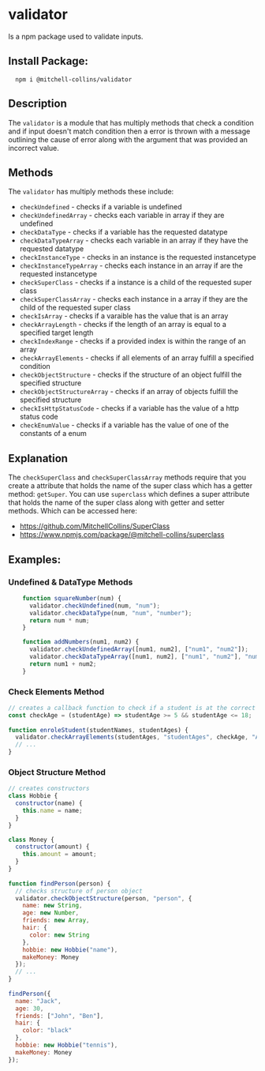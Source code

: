 # validator
Is a npm package used to validate inputs.

## Install Package:
```cli
  npm i @mitchell-collins/validator
```

## Description
The `validator` is a module that has multiply methods that check a condition and if input doesn't match
condition then a error is thrown with a message outlining the cause of error along with the argument that was provided an incorrect value. 

## Methods
The `validator` has multiply methods these include:
- `checkUndefined` - checks if a variable is undefined
- `checkUndefinedArray` - checks each variable in array if they are undefined
- `checkDataType` - checks if a variable has the requested datatype
- `checkDataTypeArray` - checks each variable in an array if they have the requested datatype
- `checkInstanceType` - checks in an instance is the requested instancetype
- `checkInstanceTypeArray` - checks each instance in an array if are the requested instancetype
- `checkSuperClass` - checks if a instance is a child of the requested super class
- `checkSuperClassArray` - checks each instance in a array if they are the child of the requested super class
- `checkIsArray` - checks if a varaible has the value that is an array
- `checkArrayLength` - checks if the length of an array is equal to a specified target length
- `checkIndexRange` - checks if a provided index is within the range of an array
- `checkArrayElements` - checks if all elements of an array fulfill a specified condition
- `checkObjectStructure` - checks if the structure of an object fulfill the specified structure
- `checkObjectStructureArray` - checks if an array of objects fulfill the specified structure
- `checkIsHttpStatusCode` - checks if a variable has the value of a http status code
- `checkEnumValue` - checks if a variable has the value of one of the constants of a enum

## Explanation
The `checkSuperClass` and `checkSuperClassArray` methods require that you create a attribute that holds the name of the super class which has a getter method: `getSuper`.
You can use `superclass` which defines a super attribute that holds the name of the super class along with getter and setter methods. Which can be accessed here:
- https://github.com/MitchellCollins/SuperClass
- https://www.npmjs.com/package/@mitchell-collins/superclass

## Examples:

### Undefined & DataType Methods
```javascript
    function squareNumber(num) {
      validator.checkUndefined(num, "num");
      validator.checkDataType(num, "num", "number");
      return num * num;
    }
```
```javascript
    function addNumbers(num1, num2) {
      validator.checkUndefinedArray([num1, num2], ["num1", "num2"]);
      validator.checkDataTypeArray([num1, num2], ["num1", "num2"], "number");
      return num1 + num2;
    }
```

### Check Elements Method
```javascript
// creates a callback function to check if a student is at the correct age
const checkAge = (studentAge) => studentAge >= 5 && studentAge <= 18;
 
function enroleStudent(studentNames, studentAges) {
  validator.checkArrayElements(studentAges, "studentAges", checkAge, "Age must be between 5 - 18");
  // ...
}
```

### Object Structure Method
```javascript
// creates constructors
class Hobbie {
  constructor(name) {
    this.name = name;
  }
}

class Money {
  constructor(amount) {
    this.amount = amount;
  }
}
 
function findPerson(person) {
  // checks structure of person object
  validator.checkObjectStructure(person, "person", {
    name: new String,
    age: new Number,
    friends: new Array,
    hair: {
      color: new String
    },
    hobbie: new Hobbie("name"),
    makeMoney: Money
  });
  // ...
}
   
findPerson({
  name: "Jack",
  age: 30,
  friends: ["John", "Ben"],
  hair: {
    color: "black"
  },
  hobbie: new Hobbie("tennis"),
  makeMoney: Money
});
```
